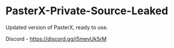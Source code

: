 
# PasterX-Private-Source-Leaked

Updated version of PasterX, ready to use.

Discord - https://discord.gg/j5mevUk5rM
                                                      